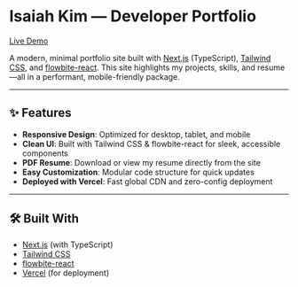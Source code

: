 # Isaiah Kim — Developer Portfolio

[Live Demo](https://kyisaiah47.vercel.app)

A modern, minimal portfolio site built with [Next.js](https://nextjs.org/) (TypeScript), [Tailwind CSS](https://tailwindcss.com/), and [flowbite-react](https://flowbite.com/docs/components/). This site highlights my projects, skills, and resume—all in a performant, mobile-friendly package.

---

## ✨ Features

- **Responsive Design**: Optimized for desktop, tablet, and mobile
- **Clean UI**: Built with Tailwind CSS & flowbite-react for sleek, accessible components
- **PDF Resume**: Download or view my resume directly from the site
- **Easy Customization**: Modular code structure for quick updates
- **Deployed with Vercel**: Fast global CDN and zero-config deployment

---

## 🛠️ Built With

- [Next.js](https://nextjs.org/) (with TypeScript)
- [Tailwind CSS](https://tailwindcss.com/)
- [flowbite-react](https://flowbite.com/docs/components/)
- [Vercel](https://vercel.com/) (for deployment)
